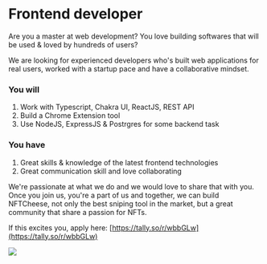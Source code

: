 # Frontend developer

Are you a master at web development? You love building softwares that will be used & loved by hundreds of users?&#x20;

We are looking for experienced developers who's built web applications for real users, worked with a startup pace and have a collaborative mindset.



### You will

1. Work with Typescript, Chakra UI, ReactJS, REST API
2. Build a Chrome Extension tool
3. Use NodeJS, ExpressJS & Postrgres for some backend task

### You have

1. Great skills & knowledge of the latest frontend technologies
2. Great communication skill and love collaborating

We're passionate at what we do and we would love to share that with you. Once you join us, you're a part of us and together, we can build NFTCheese, not only the best sniping tool in the market, but a great community that share a passion for NFTs.

If this excites you, apply here: [https://tally.so/r/wbbGLw](https://tally.so/r/wbbGLw)

![](https://media.giphy.com/media/xT39D31A293lwjRVQY/giphy.gif)
